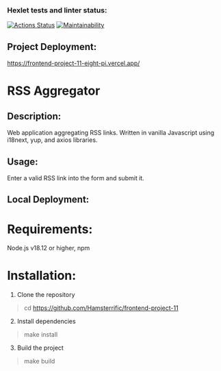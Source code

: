 ### Hexlet tests and linter status:

[![Actions Status](https://github.com/Hamsterrific/frontend-project-11/workflows/hexlet-check/badge.svg)](https://github.com/Hamsterrific/frontend-project-11/actions)
[![Maintainability](https://api.codeclimate.com/v1/badges/2553982aacbc03d27c42/maintainability)](https://codeclimate.com/github/Hamsterrific/frontend-project-11/maintainability)

## Project Deployment:

https://frontend-project-11-eight-pi.vercel.app/

# RSS Aggregator

## Description:

Web application aggregating RSS links. Written in vanilla Javascript using i18next, yup, and axios libraries.

## Usage:

Enter a valid RSS link into the form and submit it.

## Local Deployment:

# Requirements:

Node.js v18.12 or higher, npm

# Installation:

1. Clone the repository
> cd https://github.com/Hamsterrific/frontend-project-11
2. Install dependencies
> make install
3. Build the project
> make build